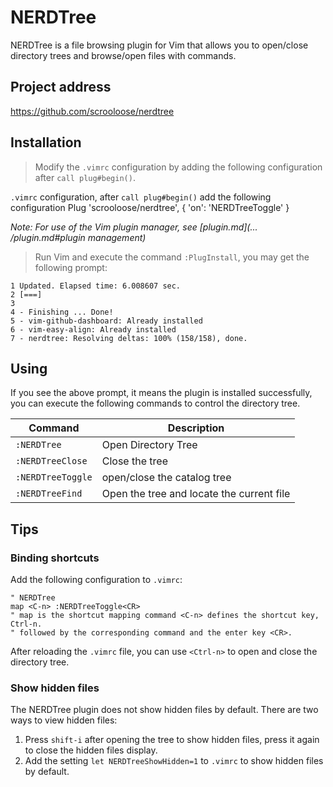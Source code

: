 # NERDTree

NERDTree is a file browsing plugin for Vim that allows you to open/close
directory trees and browse/open files with commands.

## Project address

https://github.com/scrooloose/nerdtree

## Installation

> Modify the `.vimrc` configuration by adding the following configuration after
> `call plug#begin()`.

`.vimrc` configuration, after `call plug#begin()` add the following
configuration Plug 'scrooloose/nerdtree', { 'on': 'NERDTreeToggle' }

_Note: For use of the Vim plugin manager, see [plugin.md](... /plugin.md#plugin
management)_

> Run Vim and execute the command `:PlugInstall`, you may get the following
> prompt:

```
1 Updated. Elapsed time: 6.008607 sec.
2 [===]
3
4 - Finishing ... Done!
5 - vim-github-dashboard: Already installed
6 - vim-easy-align: Already installed
7 - nerdtree: Resolving deltas: 100% (158/158), done.
```

## Using

If you see the above prompt, it means the plugin is installed successfully, you
can execute the following commands to control the directory tree.

| Command           | Description                               |
| ----------------- | ----------------------------------------- |
| `:NERDTree`       | Open Directory Tree                       |
| `:NERDTreeClose`  | Close the tree                            |
| `:NERDTreeToggle` | open/close the catalog tree               |
| `:NERDTreeFind`   | Open the tree and locate the current file |

## Tips

### Binding shortcuts

Add the following configuration to `.vimrc`:

```vim
" NERDTree
map <C-n> :NERDTreeToggle<CR>
" map is the shortcut mapping command <C-n> defines the shortcut key, Ctrl-n.
" followed by the corresponding command and the enter key <CR>.
```

After reloading the `.vimrc` file, you can use `<Ctrl-n>` to open and close the
directory tree.

### Show hidden files

The NERDTree plugin does not show hidden files by default. There are two ways to
view hidden files:

1. Press `shift-i` after opening the tree to show hidden files, press it again
   to close the hidden files display.
2. Add the setting `let NERDTreeShowHidden=1` to `.vimrc` to show hidden files
   by default.
